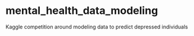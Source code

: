 # mental_health_data_modeling
Kaggle competition around modeling data to predict depressed individuals
